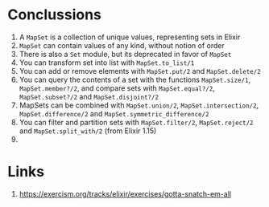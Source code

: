 # Conclussions
1. A `MapSet` is a collection of unique values, representing sets in Elixir
2. `MapSet` can contain values of any kind, without notion of order
3. There is also a `Set` module, but its deprecated in favor of `MapSet`
4. You can transform set into list with `MapSet.to_list/1`
5. You can add or remove elements with `MapSet.put/2` and `MapSet.delete/2`
6. You can query the contents of a set with the functions `MapSet.size/1`, `MapSet.member?/2`, and compare sets with `MapSet.equal?/2`, `MapSet.subset?/2` and `MapSet.disjoint?/2`
7. MapSets can be combined with `MapSet.union/2`, `MapSet.intersection/2`, `MapSet.difference/2` and `MapSet.symmetric_difference/2`
8. You can filter and partition sets with `MapSet.filter/2`, `MapSet.reject/2` and `MapSet.split_with/2` (from Elixir 1.15)
9. 

# Links
1. https://exercism.org/tracks/elixir/exercises/gotta-snatch-em-all






